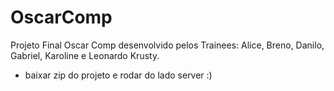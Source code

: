 # OscarComp

Projeto Final Oscar Comp desenvolvido pelos Trainees: Alice, Breno, Danilo, Gabriel, Karoline e Leonardo Krusty.

- baixar zip do projeto e rodar do lado server :) 
